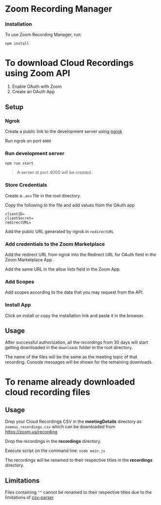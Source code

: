 # Zoom Recording Manager

### Installation
To use Zoom Recording Manager, run:

    npm install

# To download Cloud Recordings using Zoom API

 1. Enable OAuth with Zoom
 2. Create an OAuth App

## Setup
### Ngrok

Create a public link to the development server using [ngrok](https://ngrok.com/)

Run ngrok on port `4000`

### Run development server

    npm run start

> A server at port 4000 will be created.

### Store Credentials

Create a `.env` file in the root directory.

Copy the following to the file and add values from the OAuth app
```
clientID=
clientSecret=
redirectURL=
```
Add the public URL generated by ngrok in `redirectURL`

### Add credentials to the Zoom Marketplace 

Add the redirect URL from ngrok into the Redirect URL for OAuth field in the Zoom Marketplace App .

Add the same URL in the allow lists field in the Zoom App.

### Add Scopes

Add scopes according to the data that you may request from the API.

### Install App

Click on install or copy the installation link and paste it in the browser.

## Usage
After successful authorization, all the recordings from 30 days will start getting downloaded in the `downloads` folder in the root directory.

The name of the files will be the same as the meeting topic of that recording.
Console messages will be shown for  the remaining downloads.


# To rename already downloaded cloud recording files 




## Usage

 Drop your Cloud Recordings CSV in the **meetingDetails** directory as `zoomus_recordings.csv` which can be downloaded from https://zoom.us/recording
 
 Drop the recordings  in the **recordings** directory.
 
 Execute script on the command line: 
	`node main.js`

The recordings will be renamed to their respective titles in the **recordings** directory.
## Limitations

Files containing `""` cannot be renamed to their respective titles due to the limitations of  [csv-parser](https://github.com/mafintosh/csv-parser/issues/70)